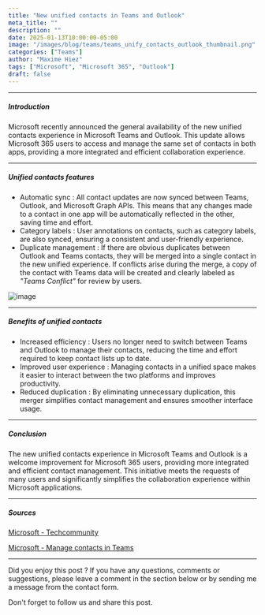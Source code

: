 ```yaml
---
title: "New unified contacts in Teams and Outlook"
meta_title: ""
description: ""
date: 2025-01-13T10:00:00-05:00
image: "/images/blog/teams/teams_unify_contacts_outlook_thumbnail.png"
categories: ["Teams"]
author: "Maxime Hiez"
tags: ["Microsoft", "Microsoft 365", "Outlook"]
draft: false
---
```

---

##### Introduction
Microsoft recently announced the general availability of the new unified contacts experience in Microsoft Teams and Outlook. This update allows Microsoft 365 users to access and manage the same set of contacts in both apps, providing a more integrated and efficient collaboration experience.

---

##### Unified contacts features
- Automatic sync : All contact updates are now synced between Teams, Outlook, and Microsoft Graph APIs. This means that any changes made to a contact in one app will be automatically reflected in the other, saving time and effort.
- Category labels : User annotations on contacts, such as category labels, are also synced, ensuring a consistent and user-friendly experience.
- Duplicate management : If there are obvious duplicates between Outlook and Teams contacts, they will be merged into a single contact in the new unified experience. If conflicts arise during the merge, a copy of the contact with Teams data will be created and clearly labeled as *"Teams Conflict"* for review by users.

![image](/images/blog/teams/teams_unify_contacts_outlook_001.png)

---

##### Benefits of unified contacts

- Increased efficiency : Users no longer need to switch between Teams and Outlook to manage their contacts, reducing the time and effort required to keep contact lists up to date.
- Improved user experience : Managing contacts in a unified space makes it easier to interact between the two platforms and improves productivity.
- Reduced duplication : By eliminating unnecessary duplication, this merger simplifies contact management and ensures smoother interface usage.

---

##### Conclusion
The new unified contacts experience in Microsoft Teams and Outlook is a welcome improvement for Microsoft 365 users, providing more integrated and efficient contact management. This initiative meets the requests of many users and significantly simplifies the collaboration experience within Microsoft applications.

---

##### Sources
[Microsoft - Techcommunity](https://techcommunity.microsoft.com/blog/microsoft_365blog/new-unified-contacts-in-microsoft-teams-and-outlook-now-generally-available/4365811)

[Microsoft - Manage contacts in Teams](https://support.microsoft.com/en-us/office/manage-your-contacts-with-the-people-app-in-teams-cfea34b9-ac23-4cff-b3d1-c97bb2b1e751)

---


Did you enjoy this post ? If you have any questions, comments or suggestions, please leave a comment in the section below or by sending me a message from the contact form.

Don't forget to follow us and share this post.